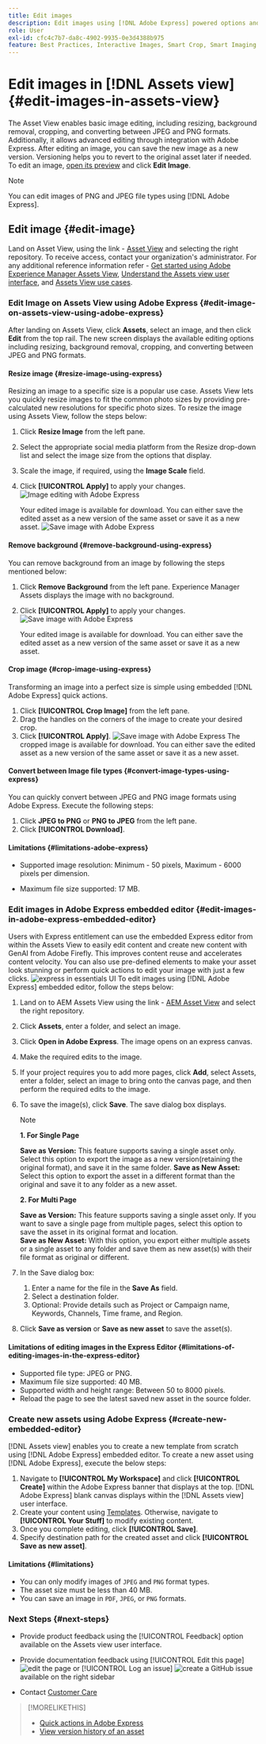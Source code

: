 ```yaml
---
title: Edit images
description: Edit images using [!DNL Adobe Express] powered options and save updated images as versions.
role: User
exl-id: cfc4c7b7-da8c-4902-9935-0e3d4388b975
feature: Best Practices, Interactive Images, Smart Crop, Smart Imaging
---
```

# Edit images in [!DNL Assets view] {#edit-images-in-assets-view}

The Asset View enables basic image editing, including resizing, background removal, cropping, and converting between JPEG and PNG formats. Additionally, it allows advanced editing through integration with Adobe Express. After editing an image, you can save the new image as a new version. Versioning helps you to revert to the original asset later if needed. To edit an image, [open its preview](https://experienceleague.adobe.com/en/docs/experience-manager-assets-essentials/help/navigate-view#preview-assets) and click **Edit Image**. 

>[!NOTE]
>
>You can edit images of PNG and JPEG file types using [!DNL Adobe Express].

<!--The editing actions that are available are Spot healing, Crop and straighten, Resize image, and Adjust image.-->

## Edit image {#edit-image}

Land on Asset View, using the link - [Asset View](https://experience.adobe.com/#/assets) and selecting the right repository. To receive access, contact your organization's administrator.
For any additional reference information refer - [Get started using Adobe Experience Manager Assets View](https://experienceleague.adobe.com/en/docs/experience-manager-cloud-service/content/assets/assets-view/get-started-assets-view), [Understand the Assets view user interface](https://experienceleague.adobe.com/en/docs/experience-manager-cloud-service/content/assets/assets-view/navigate-assets-view#understand-interface-navigation), and [Assets View use cases](https://experienceleague.adobe.com/en/docs/experience-manager-cloud-service/content/assets/assets-view/get-started-assets-view#use-cases).
<!--
>[!CONTEXTUALHELP]
>id="assets_express_integration"
>title="Adobe Express Integration"
>abstract="Easy and intuitive image-editing tools powered by Adobe Express available directly within AEM Assets to increase content reuse and accelerate content velocity."-->

### Edit Image on Assets View using Adobe Express {#edit-image-on-assets-view-using-adobe-express}

After landing on Assets View, click **Assets**, select an image, and then click **Edit** from the top rail. The new screen displays the available editing options including resizing, background removal, cropping, and converting between JPEG and PNG formats.

#### Resize image {#resize-image-using-express}

Resizing an image to a specific size is a popular use case. Assets View lets you quickly resize images to fit the common photo sizes by providing pre-calculated new resolutions for specific photo sizes. To resize the image using Assets View, follow the steps below: 

1. Click **Resize Image** from the left pane. 
1. Select the appropriate social media platform from the Resize drop-down list and select the image size from the options that display. 
1. Scale the image, if required, using the **Image Scale** field.
1. Click **[!UICONTROL Apply]** to apply your changes.
   ![Image editing with Adobe Express](assets/adobe-express-resize-image.png)

   Your edited image is available for download. You can either save the edited asset as a new version of the same asset or save it as a new asset.
   ![Save image with Adobe Express](assets/adobe-express-resize-save.png)

#### Remove background {#remove-background-using-express}

You can remove background from an image by following the steps mentioned below: 

1. Click **Remove Background** from the left pane. Experience Manager Assets displays the image with no background. 
1. Click **[!UICONTROL Apply]** to apply your changes.
![Save image with Adobe Express](assets/adobe-express-remove-background.png)

   Your edited image is available for download. You can either save the edited asset as a new version of the same asset or save it as a new asset.

#### Crop image {#crop-image-using-express}

Transforming an image into a perfect size is simple using embedded [!DNL Adobe Express] quick actions.

1. Click **[!UICONTROL Crop Image]** from the left pane.
2. Drag the handles on the corners of the image to create your desired crop.
3. Click **[!UICONTROL Apply]**.
   ![Save image with Adobe Express](assets/adobe-express-crop-image.png)
   The cropped image is available for download. You can either save the edited asset as a new version of the same asset or save it as a new asset.

#### Convert between Image file types {#convert-image-types-using-express}

You can quickly convert between JPEG and PNG image formats using Adobe Express. Execute the following steps: 
   
1. Click **JPEG to PNG** or **PNG to JPEG** from the left pane.
   <!--![Convert to PNG with Adobe Express](/help/using/assets/adobe-express-convert-image.png)-->
1. Click **[!UICONTROL Download]**.

#### Limitations {#limitations-adobe-express}

* Supported image resolution: Minimum - 50 pixels, Maximum - 6000 pixels per dimension.

* Maximum file size supported: 17 MB.

### Edit images in Adobe Express embedded editor {#edit-images-in-adobe-express-embedded-editor}

Users with Express entitlement can use the embedded Express editor from within the Assets View to easily edit content and create new content with GenAI from Adobe Firefly. This improves content reuse and accelerates content velocity. You can also use pre-defined elements to make your asset look stunning or perform quick actions to edit your image with just a few clicks. 
![express in essentials UI](/help/assets/assets/express-in-essentials-ui.jpg)
To edit images using [!DNL Adobe Express] embedded editor, follow the steps below:

1. Land on to AEM Assets View using the link - [AEM Asset View](https://experience.adobe.com/#/assets) and select the right repository. 
1. Click **Assets**, enter a folder, and select an image. 
1. Click **Open in Adobe Express**. The image opens on an express canvas.
1. Make the required edits to the image. 
1. If your project requires you to add more pages, click **Add**, select Assets, enter a folder, select an image to bring onto the canvas page, and then perform the required edits to the image. 
1. To save the image(s), click **Save**. The save dialog box displays. 

   >[!NOTE]
   >
   > **1. For Single Page**  
   >
   > **Save as Version:** This feature supports saving a single asset only. Select this option to export the image as a new version(retaining the original format), and save it in the same folder. 
   > **Save as New Asset:** Select this option to export the asset in a different format than the original and save it to any folder as a new asset.
   >  
   > **2. For Multi Page**  
   >
   > **Save as Version:** This feature supports saving a single asset only. If you want to save a single page from multiple pages, select this option to save the asset in its original format and location.  
   > **Save as New Asset:** With this option, you export either multiple assets or a single asset to any folder and save them as new asset(s) with their file format as original or different.

1. In the Save dialog box:  
   1. Enter a name for the file in the **Save As** field. 
   1. Select a destination folder. 
   1. Optional: Provide details such as Project or Campaign name, Keywords, Channels, Time frame, and Region. 
1. Click **Save as version** or **Save as new asset** to save the asset(s). 

#### Limitations of editing images in the Express Editor {#limitations-of-editing-images-in-the-express-editor}

 * Supported file type: JPEG or PNG. 
 * Maximum file size supported: 40 MB. 
 * Supported width and height range: Between 50 to 8000 pixels.
 * Reload the page to see the latest saved new asset in the source folder.

### Create new assets using Adobe Express {#create-new-embedded-editor}

[!DNL Assets view] enables you to create a new template from scratch using [!DNL Adobe Express] embedded editor. To create a new asset using [!DNL Adobe Express], execute the below steps:

1. Navigate to **[!UICONTROL My Workspace]** and click **[!UICONTROL Create]** within the Adobe Express banner that displays at the top. [!DNL Adobe Express] blank canvas displays within the [!DNL Assets view] user interface.
1. Create your content using [Templates](https://helpx.adobe.com/in/express/using/work-with-templates.html). Otherwise, navigate to **[!UICONTROL Your Stuff]** to modify existing content.
1. Once you complete editing, click **[!UICONTROL Save]**. 
1. Specify destination path for the created asset and click **[!UICONTROL Save as new asset]**.

#### Limitations {#limitations}

* You can only modify images of `JPEG` and `PNG` format types.
* The asset size must be less than 40 MB.
* You can save an image in `PDF`, `JPEG`, or `PNG` formats.

<!--
## Edit images using [!DNL Adobe Photoshop Express] {#edit-using-photoshop-express}

<!--
After editing an image, you can save the new image as a new version. Versioning helps you to revert to the original asset later, if needed. To edit an image, [open its preview](navigate-assets-view.md#preview-assets) and click **[!UICONTROL Edit Image]** ![edit icon](assets/do-not-localize/edit-icon.png) from the rail on the right.

![Options to edit an image](assets/edit-image2.png)

*Figure: The options to edit images are powered by [!DNL Adobe Photoshop Express].*
-->
<!--
### Touch up images {#spot-heal-images-using-photoshop-express}

If there are minor spots or small objects on an image, you can edit and remove the spots using the spot healing feature provided by Adobe Photoshop.

The brush samples the retouched area and makes the repaired pixels blend seamlessly into the rest of the image. Use a brush size that is only slightly larger than the spot you want to fix.

![Spot healing edit option](assets/edit-spot-healing.png)

<!-- 
TBD: See if we should give backlinks to PS docs for these concepts.
For more information about how Spot Healing works in Photoshop, see [retouching and repairing photos](https://helpx.adobe.com/photoshop/using/retouching-repairing-images.html). 
-->
<!-- 
### Crop and straighten images {#crop-straighten-images-using-photoshop-express}

Using the crop and straighten option that you can do basic cropping, rotate image, flip it horizontally or vertically, and crop it to dimensions suitable for popular social media websites.

To save your edits, click **[!UICONTROL Crop Image]**. After editing, you can save the new image as a version.

![Option to crop and straighten](assets/edit-crop-straighten.png)

Many default options let you crop your image to the best proportions that fit various social media profiles and posts.

### Resize image {#resize-image-using-photoshop-express}

You can view the common photo sizes in centimeters or inches to know the dimensions. By default, the resizing method retains the aspect ratio. To manually override the aspect ratio, click ![](assets/do-not-localize/lock-closed-icon.png).

Enter the dimensions and click **[!UICONTROL Resize Image]** to resize the image. Before you save the changes as a version, you can either undo all the changes done before saving by clicking [!UICONTROL Undo] or you can change the specific step in the editing process by clicking [!UICONTROL Revert].

![Options when resizing an image](assets/resize-image.png)

### Adjust image {#adjust-image-using-photoshop-express}

[!DNL Assets view] lets you adjust the color, tone, contrast, and more, with just a few clicks. Click **[!UICONTROL Adjust image]** in the edit window. The following options are available in the right sidebar:

* **Popular**: [!UICONTROL High Contrast & Detail], [!UICONTROL Desaturated Contrast], [!UICONTROL Aged Photo], [!UICONTROL B&W Soft], and [!UICONTROL B&W Sepia Tone].
* **Color**: [!UICONTROL Natural], [!UICONTROL Bright], [!UICONTROL High Contrast], [!UICONTROL High Contrast & Detail], [!UICONTROL Vivid], and [!UICONTROL Matte].
* **Creative**: [!UICONTROL Desaturated Contrast], [!UICONTROL Cool Light], [!UICONTROL Turquoise & Red], [!UICONTROL Soft Mist], [!UICONTROL Vintage Instant], [!UICONTROL Warm Contrast], [!UICONTROL Flat & Green], [!UICONTROL Red Lift Matte], [!UICONTROL Warm Shadows], and [!UICONTROL Aged Photo].
* **B&W**: [!UICONTROL B&W Landscape], [!UICONTROL B&W High Contrast], [!UICONTROL B&W Punch], [!UICONTROL B&W Low Contrast], [!UICONTROL B&W Flat], [!UICONTROL B&W Soft], [!UICONTROL B&W Infrared], [!UICONTROL B&W Selenium Tone], [!UICONTROL B&W Sepia Tone], and [!UICONTROL B&W Split Tone].
* **Vignetting**: [!UICONTROL None], [!UICONTROL Light], [!UICONTROL Medium], and [!UICONTROL Heavy].

![Adjust image by editing](assets/adjust-image.png)

<!--
TBD: Insert a video of the available social media options.
-->

### Next Steps {#next-steps}

* Provide product feedback using the [!UICONTROL Feedback] option available on the Assets view user interface.

* Provide documentation feedback using [!UICONTROL Edit this page] ![edit the page](assets/do-not-localize/edit-page.png) or [!UICONTROL Log an issue] ![create a GitHub issue](assets/do-not-localize/github-issue.png) available on the right sidebar

* Contact [Customer Care](https://experienceleague.adobe.com/?support-solution=General#support)

>[!MORELIKETHIS]
>
>* [Quick actions in Adobe Express](https://helpx.adobe.com/in/express/using/resize-image.html)
>* [View version history of an asset](navigate-assets-view.md)
